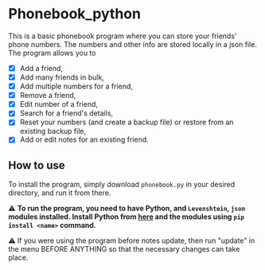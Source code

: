 # Phonebook_python
This is a basic phonebook program where you can store your friends' phone numbers. The numbers and other info are stored locally in a json file. The program allows you to
- [x] Add a friend,
- [x] Add many friends in bulk,
- [x] Add multiple numbers for a friend, 
- [x] Remove a friend,
- [x] Edit number of a friend,
- [x] Search for a friend's details,
- [x] Reset your numbers (and create a backup file) or restore from an existing backup file,
- [x] Add or edit notes for an existing friend.
## How to use
To install the program, simply download `phonebook.py` in your desired directory, and run it from there.

⚠️ **To run the program, you need to have Python, and `Levenshtein`, `json` modules installed. Install Python from [here](https://www.python.org/downloads/) and the modules using `pip install <name>` command.**

⚠️ If you were using the program before notes update, then run "update" in the menu BEFORE ANYTHING so that the necessary changes can take place.

